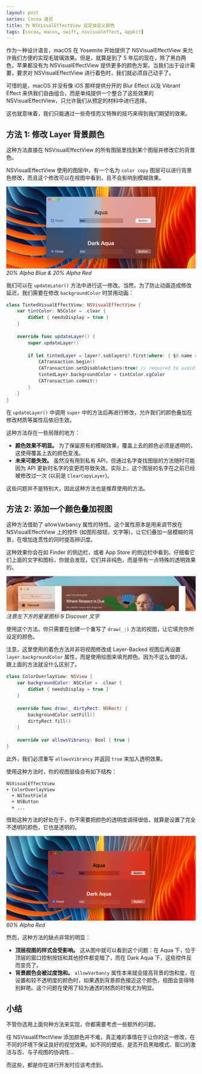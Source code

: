 ```yaml
---
layout: post
series: Cocoa 速记
title: 为 NSVisualEffectView 设定自定义颜色
tags: [cocoa, macos, swift, nsvisualeffect, appkit]
---
```


作为一种设计语言，macOS 在 Yosemite 开始提供了 NSVisualEffectView 来允许我们方便的实现毛玻璃效果。但是，就算是到了 5 年后的现在，除了黑白两色，苹果都没有为 NSVisualEffectView 提供更多的颜色方案。当我们出于设计需要，要求对 NSVisualEffectView 进行着色时，我们就必须自己动手了。

可惜的是，macOS 并没有像 iOS 那样提供分开的 Blur Effect 以及 Vibrant Effect 来供我们自由组合，而是单纯提供一个整合了这些效果的 NSVisualEffectView，只允许我们从预定的材料中进行选择。

这也就意味着，我们只能通过一些奇怪而又特殊的技巧来得到我们期望的效果。

## 方法 1: 修改 Layer 背景颜色

这种方法直接在 NSVisualEffectView 的所有图层里找到某个图层并修改它的背景色。

NSVisualEffectView 使用的图层中，有一个名为 `color copy` 图层可以进行背景色修改，而且这个修改可以在视图中看到，且不会影响到模糊效果。

![](/assets/img/0A248C78-F0B5-4764-A76D-6A0F0ED9937E.png)
*20% Alpha Blue & 20% Alpha Red*

我们可以在 `updateLater()` 方法中进行这一修改。当然，为了防止动画造成修改延迟，我们需要在修改 `backgroundColor` 时禁用动画：

```swift
class TintedVisualEffectView: NSVisualEffectView {
    var tintColor: NSColor = .clear {
        didSet { needsDisplay = true }
    }
    
    override func updateLayer() {
        super.updateLayer()
        
        if let tintedLayer = layer?.sublayers?.first(where: { $0.name == "color copy" }) {
            CATransaction.begin()
            CATransaction.setDisableActions(true) // required to avoid animated color changes
            tintedLayer.backgroundColor = tintColor.cgColor
            CATransaction.commit()
        }
    }
}
```

在 `updateLayer()` 中调用 `super` 中的方法后再进行修改，允许我们的颜色叠加在修改材质等属性后依旧生效。

这种方法存在一些局限的地方：

- **颜色效果不明显。** 为了保留原有的模糊效果，覆盖上去的颜色必须是透明的，这使得覆盖上去的颜色变浅。
- **未来可能失效。** 虽然没有用到私有 API，但通过名字查找图层的方法随时可能因为 API 更新时名字的变更而导致失效。实际上，这个图层的名字在之前已经被修改过一次 (以前是 `ClearCopyLayer`)。

这些问题并不是特别大，因此这种方法也是推荐使用的方法。

## 方法 2: 添加一个颜色叠加视图

这种方法借助了 allowVarbancy 属性的特性。这个属性原本是用来调节放在 NSVisualEffectView 上的控件 (如图形按钮，文字等)，让它们叠加一层模糊的背景，在增加连贯性的同时提高辨识度。

这种效果你会在如 Finder 的侧边栏，或者 App Store 的侧边栏中看到。仔细看它们上面的文字和图标，你就会发现，它们并非纯色，而是带有一点特殊的透明效果的。

![](/assets/img/B3750B9D-3EB4-44DA-AE94-0C92CEE6D6BF.png)
*注意左下方的星星图标与 Discover 文字*

使用这个方法，你只需要在创建一个重写了 `draw(_:)` 方法的视图，让它填充你所设定的颜色。

注意，这里使用的着色方法并非将视图修改成 Layer-Backed 视图后再设置 `layer.backgroundColor` 属性，而是使用绘图来填充颜色。因为不这么做的话，跟上面的方法就没什么区别了。

```swift
class ColorOverlayView: NSView {
    var backgroundColor: NSColor = .clear {
        didSet { needsDisplay = true }
    }
    
    override func draw(_ dirtyRect: NSRect) {
        backgroundColor.setFill()
        dirtyRect.fill()
    }
    
    override var allowsVibrancy: Bool { true }
}
```

此外，我们必须重写 `allowsVibrancy` 并返回 `true` 来加入透明效果。

使用这种方法时，你的视图层级会有如下结构：

```
NSVisualEffectView
+ ColorOverlayView
  + NSTextField
  + NSButton
  + ...
```

借助这种方法的好处在于，你不需要把颜色的透明度调得很低，就算是设置了完全不透明的颜色，它也是透明的。

![60% Alpha Red](/assets/img/3150BF77-0250-43A0-AA73-6F017E21C7A2.png)
*60% Alpha Red*

然而，这种方法的缺点非常的明显：

- **顶层视图的样式会受影响。** 这从图中就可以看到这个问题：在 Aqua 下，位于顶层的窗口控制按钮和其他控件都变暗了，而在 Dark Aqua 下，这些控件反而变亮了。
- **背景颜色会被过度饱和。** `allowVarbancy` 属性本来就会提高背景的饱和度，在设置和较不透明度的颜色时，如果遇到背景颜色接近这个颜色，视图会变得特别鲜艳。这个问题在使用了较为通透的材质的时候尤为明显。

## 小结

不管你选用上面何种方法来实现，你都需要考虑一些额外的问题。

往 NSVisualEffectView 添加颜色并不难，真正难的事情在于让你的这一修改，在不同的环境下保证良好的视觉效果。如不同的壁纸、是否开启黑暗模式、窗口的激活与否、与子视图的协调性...

而这些，都是你在进行开发时应该考虑到。